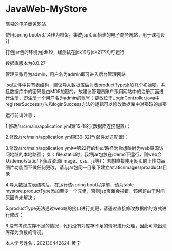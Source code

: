 # JavaWeb-MyStore
简易的电子商务网站

使用spring bootv3.1.4作为框架，集成jsp页面搭建的电子商务网站，用于课程设计

打包jar包的环境为jdk19，经测试在jdk19与jdk21下均可运行

数据库版本为8.0.27

管理员账号为admin，用户名为admin即可进入后台管理网站

.sql文件中只有表结构，建议导入数据库后为表productType添加几个初始项，并且数据库中的密码是由MD5加密的，故建议管理员账户采用网站中的注册页面进行注册，即注册一个用户名为admin的账号；更改位于LoginController.java中registerSuccess方法和loginSuccess方法的逻辑可以修改数据库中对密码的加密




运行前请注意：

1.修改/src/main/application.yml第15-18行(数据库连接配置)；

2.修改/src/main/application.yml第30-32行(邮件发送配置)；

3.修改/src/main/application.yml中第22行的file:/路径为你想映射为web资源访问地址的本地路径；
  如：file:static时，我将jar包放在/demo下运行，则web会从/demo/static/下获取资源(image、css、js等)；
  若想直接使用网页的上传商品图片功能而不做任何更改，请与jar包同一目录下建立/static/images/proaducts目录
	
4.导入数据库表结构后，在运行该spring boot程序前，请为table mystore.productType添加至少一个元组，否则jsp页面会报错，该问题由于时间原因尚未解决；

5.productType无法通过web端的接口进行变更，请通过直接修改数据库的方式进行修改；

6.没有考虑库存不足的情况，代码没有对库存不足的情况进行处理，因此可能出现库存为负数的情况。

本人学号姓名：202130442624_黄宁
